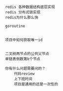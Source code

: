 
	redis 各种数据结构底层实现
	redis 分布式锁实现
	redis为什么那么快

	goroutine


	项目中如何获取唯一id


	二叉树两节点的公共父节点
	单链表倒数第k个节点

	你有什么问题需要问的？
		代码review
		上下班时间
		项目是通用的还是一次性的
